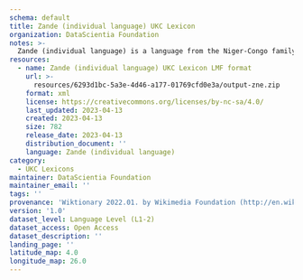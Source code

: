 ```yaml
---
schema: default
title: Zande (individual language) UKC Lexicon
organization: DataScientia Foundation
notes: >-
  Zande (individual language) is a language from the Niger-Congo family, spoken in Africa. The UKC Lexicon of Zande (individual language) is represented as a lexico-semantic network. It consists of words, word senses, synsets, as well as sense-level and synset-level relationships.
resources:
  - name: Zande (individual language) UKC Lexicon LMF format
    url: >-
      resources/6293d1bc-5a3e-4d46-a177-01769cfd0e3a/output-zne.zip
    format: xml
    license: https://creativecommons.org/licenses/by-nc-sa/4.0/
    last_updated: 2023-04-13
    created: 2023-04-13
    size: 782
    release_date: 2023-04-13
    distribution_document: ''
    language: Zande (individual language)
category:
  - UKC Lexicons
maintainer: DataScientia Foundation
maintainer_email: ''
tags: ''
provenance: 'Wiktionary 2022.01. by Wikimedia Foundation (http://en.wiktionary.org); Princeton WordNet 2.1 by Princeton University (https://wordnet.princeton.edu)'
version: '1.0'
dataset_level: Language Level (L1-2)
dataset_access: Open Access
dataset_description: ''
landing_page: ''
latitude_map: 4.0
longitude_map: 26.0
---
```

